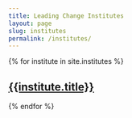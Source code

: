```yaml
---
title: Leading Change Institutes
layout: page
slug: institutes
permalink: /institutes/
---
```


{% for institute in site.institutes %}
    <h2><a href="{{ institute.url }}">{{institute.title}}</a></h2>
{% endfor %}
